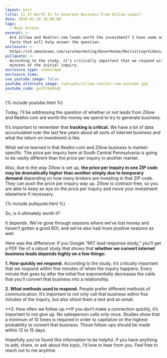 ```yaml
---
layout: post
title: Is It Worth It To Generate Business From Online Leads?
date: 2018-02-28 18:08:00
tags:
  - Real Estate
excerpt: >-
  Are Zillow and Realtor.com leads worth the investment? I have some advice and
  facts that will help answer the question.
enclosure: >-
  https://s3.amazonaws.com/vyralmarketing/Dave+Hooke/Recruiting+Videos/Central+PA+Real+Estate+Agent-+Is+It+Worth+It+To+Generate+Business+From+Online+Leads%253F.mp4
pullquote: >-
  According to the study, it’s critically important that we respond within five
  minutes of the initial inquiry.
enclosure_type: video/mp4
enclosure_time:
use_youtube_image: false
youtube_alternate_image: /uploads/zillow-realtor-com-youtube.jpg
youtube_code: gxXYrKpO4qE
---
```


{% include youtube.html %}

Today, I’ll be addressing the question of whether or not leads from Zillow and Realtor.com are worth the money we spend to try to generate business.

It’s important to remember that **tracking is critical.** We have a lot of data accumulated over the last few years about all sorts of internet business and what the return on investment is like.

What we’ve learned is that Realtor.com and Zillow business is market-specific. The price per inquiry here at South Central Pennsylvania is going to be vastly different than the price per inquiry in another market.

Also, due to the way Zillow is set up, **the price per inquiry in one ZIP code may be dramatically higher than another simply due to temporary demand** depending on how many brokers are investing in that ZIP code. They can push the price per inquiry way up. Zillow is contract-free, so you are able to keep an eye on the price per inquiry and move your investment elsewhere if necessary.

{% include pullquote.html %}

So, is it ultimately worth it?

It depends. We’ve gone through seasons where we’ve lost money and haven’t gotten a good ROI, and we’ve also had more positive seasons as well.

Here was the difference: If you Google “MIT lead response study,” you’ll get a PDF file of a robust study that shows that **whether we convert internet business leads depends highly on a few things:**

**1. How quickly we respond.** According to the study, it’s critically important that we respond within five minutes of when the inquiry happens. Every minute that goes by after the initial five exponentially decreases the odds that you’ll convert that business into a relationship.

**2. What methods used to respond.** People prefer different methods of communication. It’s important to not only call that business within five minutes of the inquiry, but also shoot them a text and an email.

**3. How often we follow up.**If you don’t make a connection quickly, it’s important to not give up. No salesperson calls only once. Studies show that a minimum of 10 times is required in order to capitalize on the highest probability to convert that business. Those follow-ups should be made within 12 to 15 days.

Hopefully you’ve found this information to be helpful. If you have anything to add, share, or ask about this topic, I’d love to hear from you. Feel free to reach out to me anytime.